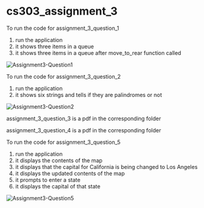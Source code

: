 # cs303_assignment_3

To run the code for assignment_3_question_1
  1) run the application
  2) it shows three items in a queue
  3) it shows three items in a queue after move_to_rear function called

![Assignment3-Question1](https://user-images.githubusercontent.com/97173682/206345460-5d9339f6-2407-446a-9829-e417062b1784.png)

To run the code for assignment_3_question_2
  1) run the application
  2) it shows six strings and tells if they are palindromes or not
 
![Assignment3-Question2](https://user-images.githubusercontent.com/97173682/206345772-d18f016e-027a-4225-a4e5-f82c2e80f175.png)

assignment_3_question_3 is a pdf in the corresponding folder

assignment_3_question_4 is a pdf in the corresponding folder

To run the code for assignment_3_question_5
  1) run the application
  2) it displays the contents of the map
  3) it displays that the capital for California is being changed to Los Angeles
  3) it displays the updated contents of the map
  4) it prompts to enter a state
  5) it displays the capital of that state
  
  ![Assignment3-Question5](https://user-images.githubusercontent.com/97173682/206345854-122614da-eb67-4d90-8bb5-7ec773f8b192.png)
